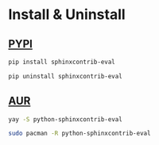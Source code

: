 # Install & Uninstall

## [PYPI](https://pypi.org/project/sphinxcontrib-eval)

```sh
pip install sphinxcontrib-eval
```

```sh
pip uninstall sphinxcontrib-eval
```

## [AUR](https://aur.archlinux.org/packages/python-sphinxcontrib-eval)

```sh
yay -S python-sphinxcontrib-eval
```

```sh
sudo pacman -R python-sphinxcontrib-eval
```
